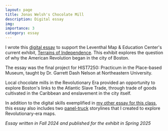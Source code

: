 ```yaml
---
layout: page
title: Jonas Welsh's Chocolate Mill
description: Digital essay
img: 
importance: 3
category: essay
---
```


I wrote this [digital essay](https://toi-field-trips.leventhal.center/locations/chocolate-mill) to support the Leventhal Map & Education Center's current exhibit, [Terrains of Independence](https://www.leventhalmap.org/digital-exhibitions/terrains-of-independence/). This exhibit explores the question of why the American Revolution began in the city of Boston.

The essay was the final project for HIST7250: Practicum in the Place-based Museum, taught by Dr. Garrett Dash Nelson at Northeastern University.

Local chocolate mills in the Revolutionary Era provided an opportunity to explore Boston's links to the Atlantic Slave Trade, through trade of goods cultivated in the Caribbean and enslavement in the city itself.

In addition to the digital skills exemplified in [my other essay for this class](https://eslbeckman.github.io/portfolio/2_project/), this essay also includes two [panel-truck](https://github.com/bplmaps/panel-truck?tab=readme-ov-file) storylines that I created to explore Revolutionary-era maps.

*Essay written in Fall 2024 and published for the exhibit in Spring 2025*